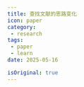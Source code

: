 ```yaml
---
title: 查找文献的思路变化
icon: paper
category:
 - research
tags:
 - paper
 - learn
date: 2025-05-16

isOriginal: true
---
```


<!-- more -->